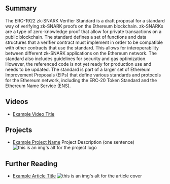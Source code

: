 ## Summary

The ERC-1922 zk-SNARK Verifier Standard is a draft proposal for a standard way of verifying zk-SNARK proofs on the Ethereum blockchain. zk-SNARKs are a type of zero-knowledge proof that allow for private transactions on a public blockchain. The standard defines a set of functions and data structures that a verifier contract must implement in order to be compatible with other contracts that use the standard. This allows for interoperability between different zk-SNARK applications on the Ethereum network. The standard also includes guidelines for security and gas optimization. However, the referenced code is not yet ready for production use and needs to be updated. The standard is part of a larger set of Ethereum Improvement Proposals (EIPs) that define various standards and protocols for the Ethereum network, including the ERC-20 Token Standard and the Ethereum Name Service (ENS).

## Videos

- [Example Video Title](https://www.youtube.com/watch?v=TDGq4aeevgY)

## Projects

- [Example Project Name](https://xxxx.xxx/xxxxx) Project Description (one sentence) ![this is an img's alt for the project logo](https://xxxx.xxx/project-logo.xxx)

## Further Reading

- [Example Article Title](https://xxxx.xxx/xxxxx) ![this is an img's alt for the article cover](https://xxxx.xxx/article-cover.xxx)

